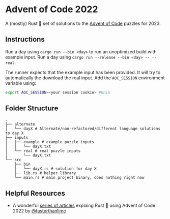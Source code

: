 # Advent of Code 2022
A (mostly) Rust 🦀 set of solutions to the [Advent of Code](https://adventofcode.com/) puzzles for 2023.

## Instructions
Run a day using `cargo run --bin <day>` to run an unoptimized build with example input. Run a day using `cargo run --release --bin <day> -- --real`.

The runner expects that the example input has been provided. It will try to automatically the download the real input. Add the `AOC_SESSION` environment variable using:
```bash
export AOC_SESSION=<your session cookie> #Unix
```


## Folder Structure
```
.
├── alternate
│   └── dayX # Alternate/non-refactored/different language solutions to day X
├── inputs
│   ├── example # example puzzle inputs
│   │   └── dayX.txt
│   └── real # real puzzle inputs
│       └── dayX.txt
└── src
    ├── bin
    │   └── dayX.rs # solution for day X
    ├── lib.rs # helper library
    └── main.rs # main project binary, does nothing right now
```

## Helpful Resources
- A wonderful [series of articles](https://fasterthanli.me/series/advent-of-code-2022) explaing Rust 🦀 using Advent of Code 2022 by [@fasterthanlime](https://github.com/fasterthanlime)
